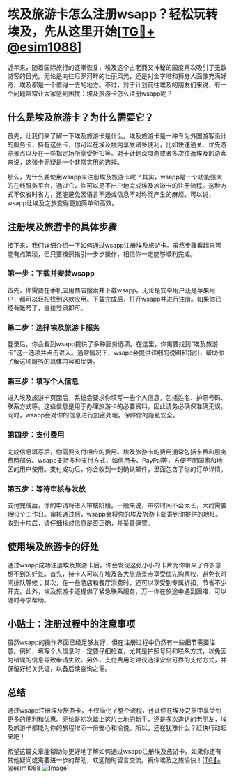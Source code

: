 # 埃及旅游卡怎么注册wsapp？轻松玩转埃及，先从这里开始[[TG💪+ @esim1088](https://t.me/s/esim1088)]

近年来，随着国际旅行的逐渐恢复，埃及这个古老而又神秘的国度再次吸引了无数游客的目光。无论是向往尼罗河畔的壮丽风光，还是对金字塔和狮身人面像充满好奇，埃及都是一个值得一去的地方。不过，对于计划前往埃及的朋友们来说，有一个问题常常让大家感到困扰：埃及旅游卡怎么注册wsapp呢？

## 什么是埃及旅游卡？为什么需要它？

首先，让我们来了解一下埃及旅游卡是什么。埃及旅游卡是一种专为外国游客设计的服务卡，持有这张卡，你可以在埃及境内享受诸多便利，比如快速通关、优先游览景点以及在一些指定场所享受折扣等。对于计划深度游或者多次往返埃及的游客来说，这张卡无疑是一个非常实用的选择。

那么，为什么要使用wsapp来注册埃及旅游卡呢？其实，wsapp是一个功能强大的在线服务平台，通过它，你可以足不出户地完成埃及旅游卡的注册流程。这种方式不仅省时省力，还能避免因语言不通或信息不对称而产生的麻烦。可以说，wsapp让埃及之旅变得更加简单和高效。

## 注册埃及旅游卡的具体步骤

接下来，我们详细介绍一下如何通过wsapp注册埃及旅游卡。虽然步骤看起来可能有点繁琐，但只要按照指引一步步操作，相信你一定能够顺利完成。

### 第一步：下载并安装wsapp

首先，你需要在手机应用商店搜索并下载wsapp。无论是安卓用户还是苹果用户，都可以轻松找到这款应用。下载完成后，打开wsapp并进行注册。如果你已经有账号了，直接登录即可。

### 第二步：选择埃及旅游卡服务

登录后，你会看到wsapp提供了多种服务选项。在这里，你需要找到“埃及旅游卡”这一选项并点击进入。通常情况下，wsapp会提供详细的说明和指引，帮助你了解这项服务的具体内容和优势。

### 第三步：填写个人信息

进入埃及旅游卡页面后，系统会要求你填写一些个人信息，包括姓名、护照号码、联系方式等。这些信息是用于办理旅游卡的必要资料，因此请务必确保准确无误。同时，wsapp会对你的信息进行加密处理，保障你的隐私安全。

### 第四步：支付费用

完成信息填写后，你需要支付相应的费用。埃及旅游卡的费用通常包括卡费和服务费两部分。wsapp支持多种支付方式，如信用卡、PayPal等，方便不同国家和地区的用户使用。支付成功后，你会收到一封确认邮件，里面包含了你的订单详情。

### 第五步：等待审核与发放

支付完成后，你的申请将进入审核阶段。一般来说，审核时间不会太长，大约需要1到3个工作日。审核通过后，wsapp会将你的埃及旅游卡邮寄到你提供的地址。收到卡片后，请仔细核对信息是否正确，并妥善保管。

## 使用埃及旅游卡的好处

通过wsapp成功注册埃及旅游卡后，你会发现这张小小的卡片为你带来了许多意想不到的好处。首先，持卡人可以在埃及各大旅游景点享受优先购票权，避免长时间排队等候；其次，在一些酒店和餐厅消费时，还可以享受到专属折扣，节省不少开支。此外，埃及旅游卡还提供了紧急联系服务，万一你在旅途中遇到困难，可以随时寻求帮助。

## 小贴士：注册过程中的注意事项

虽然wsapp的操作界面已经足够友好，但在注册过程中仍然有一些细节需要注意。例如，填写个人信息时一定要仔细检查，尤其是护照号码和联系方式，以免因为错误的信息导致申请失败。另外，支付费用时建议选择安全可靠的支付方式，并保留好相关凭证，以备后续查询之需。

## 总结

通过wsapp注册埃及旅游卡，不仅简化了整个流程，还让你在埃及之旅中享受到更多的便利和优惠。无论是初次踏上这片土地的新手，还是多次造访的老朋友，埃及旅游卡都能为你的旅程增添一份安心和愉悦。所以，还在犹豫什么？赶快行动起来吧！

希望这篇文章能帮助你更好地了解如何通过wsapp注册埃及旅游卡。如果你还有其他疑问或需要进一步的帮助，欢迎随时留言交流。祝你埃及之旅愉快！[[TG💪+ @esim1088](https://t.me/s/esim1088) ![Image](https://i.postimg.cc/4NQfJmqS/Snipaste-2025-05-13-00-14-12.png)]